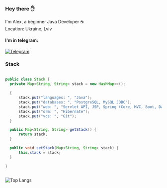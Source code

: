 <h3> Hey there ✋</h3>

I'm Alex, a beginner Java Developer ☕️<br>
Location: Ukraine, Lviv

<h4> I'm in telegram:</h4>

[![Telegram](https://img.shields.io/badge/Telegram-blue.svg?style=flat-square&logo=telegram)](https://t.me/akira_7)
  
<div>

  <h3> Stack </h3>

  ```java
  ​
public class Stack {
    private Map<String, String> stack = new HashMap<>();
    
    {
        stack.put("languages: ", "Java");
        stack.put("databases: ", "PostgreSQL, MySQL JDBC");
        stack.put("web: ", "Servlet API, JSP, Spring (Core, MVC, Boot, Data, Security)");
        stack.put("orm: ", "Hibernate");
        stack.put("vcs: ", "Git");
    }

    public Map<String, String> getStack() {
        return stack;
    }

    public void setStack(Map<String, String> stack) {
        this.stack = stack;
    }
  
}
  ​
  ```
</div>

![Top Langs](https://github-readme-stats.vercel.app/api/top-langs/?username=overpathz&layout=compact)
